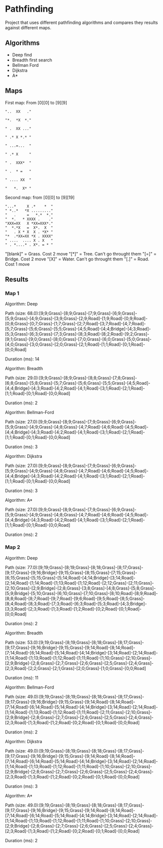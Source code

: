 # Pathfinding

Project that uses different pathfinding algorithms and compares they results against different maps.

## Algorithms

- Deep find
- Breadth first search
- Bellman Ford
- Dijkstra
- A*

## Maps

First map: From [0][0] to [9][9]
```
"..  XX   ."

"*.  *X  *."

" .  XX ..."

" .* X *.* "

" ...=...  "

" .* X     "

" .  XXX*  "

" .  * =   "

" .... XX  "

"   *.  X* "
```

Second map: from [0][0] to [9][19]

```
"...*     X .*    *  " 
" *..*   *X ........."  
"   .     =   *.*  *." 
"  *.   * XXXX .    ." 
"XXX=XX   X *XX=XXX*." 
"  *.*X   =  X*.  X  " 
"   . X * X  X . *X* " 
"*  .*XX=XX *X . XXXX" 
" ....  .... X . X   " 
" . *....* . X*. = * "
```
"[blank]" = Grass. Cost 2 move
"[*]" = Tree. Can't go throught them
"[=]" = Bridge. Cost 2 move
"[X]" = Water. Can't go throught them
"[.]" = Road. Cost 1 move

## Results

### Map 1
Algorithm: Deep

Path (size: 68.0):[9;9;Grass]-[8;9;Grass]-[7;9;Grass]-[6;9;Grass]-[5;9;Grass]-[4;9;Grass]-[3;9;Grass]-[2;9;Road]-[1;9;Road]-[0;9;Road]-[0;8;Grass]-[0;7;Grass]-[1;7;Grass]-[2;7;Road]-[3;7;Road]-[4;7;Road]-[5;7;Grass]-[5;6;Grass]-[5;5;Grass]-[4;5;Road]-[4;4;Bridge]-[4;3;Road]-[5;3;Grass]-[6;3;Grass]-[7;3;Grass]-[8;3;Road]-[8;2;Road]-[9;2;Grass]-[9;1;Grass]-[9;0;Grass]-[8;0;Grass]-[7;0;Grass]-[6;0;Grass]-[5;0;Grass]-[4;0;Grass]-[3;0;Grass]-[2;0;Grass]-[2;1;Road]-[1;1;Road]-[0;1;Road]-[0;0;Road]

Duration (ms): 14

Algorithm: Breadth

Path (size: 29.0):[9;9;Grass]-[8;9;Grass]-[8;8;Grass]-[7;8;Grass]-[6;8;Grass]-[5;8;Grass]-[5;7;Grass]-[5;6;Grass]-[5;5;Grass]-[4;5;Road]-[4;4;Bridge]-[4;3;Road]-[4;2;Road]-[4;1;Road]-[3;1;Road]-[2;1;Road]-[1;1;Road]-[0;1;Road]-[0;0;Road]

Duration (ms): 2

Algorithm: Bellman-Ford

Path (size: 27.0):[9;9;Grass]-[8;9;Grass]-[7;9;Grass]-[6;9;Grass]-[5;9;Grass]-[4;9;Grass]-[4;8;Grass]-[4;7;Road]-[4;6;Road]-[4;5;Road]-[4;4;Bridge]-[4;3;Road]-[4;2;Road]-[4;1;Road]-[3;1;Road]-[2;1;Road]-[1;1;Road]-[0;1;Road]-[0;0;Road]

Duration (ms): 3

Algorithm: Dijkstra

Path (size: 27.0):[9;9;Grass]-[8;9;Grass]-[7;9;Grass]-[6;9;Grass]-[5;9;Grass]-[4;9;Grass]-[4;8;Grass]-[4;7;Road]-[4;6;Road]-[4;5;Road]-[4;4;Bridge]-[4;3;Road]-[4;2;Road]-[4;1;Road]-[3;1;Road]-[2;1;Road]-[1;1;Road]-[0;1;Road]-[0;0;Road]

Duration (ms): 3

Algorithm: A*

Path (size: 27.0):[9;9;Grass]-[8;9;Grass]-[7;9;Grass]-[6;9;Grass]-[5;9;Grass]-[4;9;Grass]-[4;8;Grass]-[4;7;Road]-[4;6;Road]-[4;5;Road]-[4;4;Bridge]-[4;3;Road]-[4;2;Road]-[4;1;Road]-[3;1;Road]-[2;1;Road]-[1;1;Road]-[0;1;Road]-[0;0;Road]

Duration (ms): 2

### Map 2

Algorithm: Deep

Path (size: 77.0):[9;19;Grass]-[8;19;Grass]-[8;18;Grass]-[8;17;Grass]-[9;17;Grass]-[9;16;Bridge]-[9;15;Grass]-[8;15;Grass]-[7;15;Grass]-[6;15;Grass]-[5;15;Grass]-[5;14;Road]-[4;14;Bridge]-[3;14;Road]-[2;14;Road]-[1;14;Road]-[1;13;Road]-[1;12;Road]-[2;12;Grass]-[2;11;Grass]-[2;10;Grass]-[2;9;Bridge]-[2;8;Grass]-[3;8;Grass]-[4;8;Grass]-[5;8;Grass]-[5;9;Bridge]-[5;10;Grass]-[6;10;Grass]-[7;10;Grass]-[8;10;Road]-[8;9;Road]-[8;8;Road]-[8;7;Road]-[9;7;Road]-[9;6;Road]-[9;5;Road]-[8;5;Grass]-[8;4;Road]-[8;3;Road]-[7;3;Road]-[6;3;Road]-[5;3;Road]-[4;3;Bridge]-[3;3;Road]-[2;3;Road]-[1;3;Road]-[1;2;Road]-[0;2;Road]-[0;1;Road]-[0;0;Road]

Duration (ms): 2

Algorithm: Breadth

Path (size: 53.0):[9;19;Grass]-[8;19;Grass]-[8;18;Grass]-[8;17;Grass]-[9;17;Grass]-[9;16;Bridge]-[9;15;Grass]-[9;14;Road]-[8;14;Road]-[7;14;Road]-[6;14;Road]-[5;14;Road]-[4;14;Bridge]-[3;14;Road]-[2;14;Road]-[1;14;Road]-[1;13;Road]-[1;12;Road]-[1;11;Road]-[1;10;Grass]-[2;10;Grass]-[2;9;Bridge]-[2;8;Grass]-[2;7;Grass]-[2;6;Grass]-[2;5;Grass]-[2;4;Grass]-[2;3;Road]-[2;2;Grass]-[2;1;Grass]-[2;0;Grass]-[1;0;Grass]-[0;0;Road]

Duration (ms): 11

Algorithm: Bellman-Ford

Path (size: 49.0):[9;19;Grass]-[8;19;Grass]-[8;18;Grass]-[8;17;Grass]-[9;17;Grass]-[9;16;Bridge]-[9;15;Grass]-[9;14;Road]-[8;14;Road]-[7;14;Road]-[6;14;Road]-[5;14;Road]-[4;14;Bridge]-[3;14;Road]-[2;14;Road]-[1;14;Road]-[1;13;Road]-[1;12;Road]-[1;11;Road]-[2;11;Grass]-[2;10;Grass]-[2;9;Bridge]-[2;8;Grass]-[2;7;Grass]-[2;6;Grass]-[2;5;Grass]-[2;4;Grass]-[2;3;Road]-[1;3;Road]-[1;2;Road]-[0;2;Road]-[0;1;Road]-[0;0;Road]

Duration (ms): 2

Algorithm: Dijkstra

Path (size: 49.0):[9;19;Grass]-[8;19;Grass]-[8;18;Grass]-[8;17;Grass]-[9;17;Grass]-[9;16;Bridge]-[9;15;Grass]-[9;14;Road]-[8;14;Road]-[7;14;Road]-[6;14;Road]-[5;14;Road]-[4;14;Bridge]-[3;14;Road]-[2;14;Road]-[1;14;Road]-[1;13;Road]-[1;12;Road]-[1;11;Road]-[1;10;Grass]-[2;10;Grass]-[2;9;Bridge]-[2;8;Grass]-[2;7;Grass]-[2;6;Grass]-[2;5;Grass]-[2;4;Grass]-[2;3;Road]-[1;3;Road]-[1;2;Road]-[0;2;Road]-[0;1;Road]-[0;0;Road]

Duration (ms): 3

Algorithm: A*

Path (size: 49.0):[9;19;Grass]-[8;19;Grass]-[8;18;Grass]-[8;17;Grass]-[9;17;Grass]-[9;16;Bridge]-[9;15;Grass]-[9;14;Road]-[8;14;Road]-[7;14;Road]-[6;14;Road]-[5;14;Road]-[4;14;Bridge]-[3;14;Road]-[2;14;Road]-[1;14;Road]-[1;13;Road]-[1;12;Road]-[1;11;Road]-[1;10;Grass]-[2;10;Grass]-[2;9;Bridge]-[2;8;Grass]-[2;7;Grass]-[2;6;Grass]-[2;5;Grass]-[2;4;Grass]-[2;3;Road]-[1;3;Road]-[1;2;Road]-[0;2;Road]-[0;1;Road]-[0;0;Road]

Duration (ms): 2

